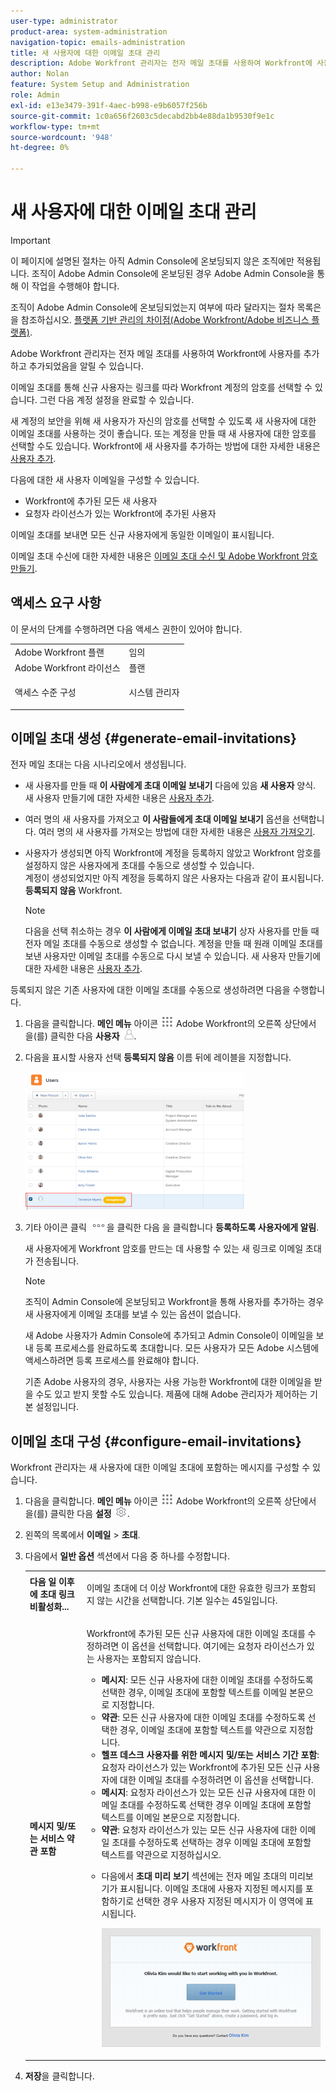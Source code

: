 ```yaml
---
user-type: administrator
product-area: system-administration
navigation-topic: emails-administration
title: 새 사용자에 대한 이메일 초대 관리
description: Adobe Workfront 관리자는 전자 메일 초대를 사용하여 Workfront에 사용자를 추가하고 추가되었음을 알릴 수 있습니다.
author: Nolan
feature: System Setup and Administration
role: Admin
exl-id: e13e3479-391f-4aec-b998-e9b6057f256b
source-git-commit: 1c0a656f2603c5decabd2bb4e88da1b9530f9e1c
workflow-type: tm+mt
source-wordcount: '948'
ht-degree: 0%

---
```


# 새 사용자에 대한 이메일 초대 관리

<!--
<p data-mc-conditions="QuicksilverOrClassic.Draft mode">*** DON'T DELETE, DRAFT OR HIDE THIS ARTICLE. IT IS LINKED TO THE PRODUCT, THROUGH THE CONTEXT SENSITIVE HELP LINKS. **</p>
-->

>[!IMPORTANT]
>
>이 페이지에 설명된 절차는 아직 Admin Console에 온보딩되지 않은 조직에만 적용됩니다. 조직이 Adobe Admin Console에 온보딩된 경우 Adobe Admin Console을 통해 이 작업을 수행해야 합니다.
>
>조직이 Adobe Admin Console에 온보딩되었는지 여부에 따라 달라지는 절차 목록은 을 참조하십시오. [플랫폼 기반 관리의 차이점(Adobe Workfront/Adobe 비즈니스 플랫폼)](../../../administration-and-setup/get-started-wf-administration/actions-in-admin-console.md).

Adobe Workfront 관리자는 전자 메일 초대를 사용하여 Workfront에 사용자를 추가하고 추가되었음을 알릴 수 있습니다.

이메일 초대를 통해 신규 사용자는 링크를 따라 Workfront 계정의 암호를 선택할 수 있습니다. 그런 다음 계정 설정을 완료할 수 있습니다.

새 계정의 보안을 위해 새 사용자가 자신의 암호를 선택할 수 있도록 새 사용자에 대한 이메일 초대를 사용하는 것이 좋습니다. 또는 계정을 만들 때 새 사용자에 대한 암호를 선택할 수도 있습니다. Workfront에 새 사용자를 추가하는 방법에 대한 자세한 내용은 [사용자 추가](../../../administration-and-setup/add-users/create-and-manage-users/add-users.md).

다음에 대한 새 사용자 이메일을 구성할 수 있습니다.

* Workfront에 추가된 모든 새 사용자
* 요청자 라이선스가 있는 Workfront에 추가된 사용자

이메일 초대를 보내면 모든 신규 사용자에게 동일한 이메일이 표시됩니다.

이메일 초대 수신에 대한 자세한 내용은 [이메일 초대 수신 및 Adobe Workfront 암호 만들기](../../../workfront-basics/manage-your-account-and-profile/managing-your-workfront-account/receive-email-invitations.md).

## 액세스 요구 사항

이 문서의 단계를 수행하려면 다음 액세스 권한이 있어야 합니다.

<table style="table-layout:auto"> 
 <col> 
 <col> 
 <tbody> 
  <tr> 
   <td role="rowheader">Adobe Workfront 플랜</td> 
   <td>임의</td> 
  </tr> 
  <tr> 
   <td role="rowheader">Adobe Workfront 라이선스</td> 
   <td>플랜</td> 
  </tr> 
  <tr> 
   <td role="rowheader">액세스 수준 구성</td> 
   <td> <p>시스템 관리자</p> </td> 
  </tr> 
 </tbody> 
</table>

## 이메일 초대 생성 {#generate-email-invitations}

전자 메일 초대는 다음 시나리오에서 생성됩니다.

* 새 사용자를 만들 때 **이 사람에게 초대 이메일 보내기** 다음에 있음 **새 사용자** 양식. 새 사용자 만들기에 대한 자세한 내용은 [사용자 추가](../../../administration-and-setup/add-users/create-and-manage-users/add-users.md).
* 여러 명의 새 사용자를 가져오고 **이 사람들에게 초대 이메일 보내기** 옵션을 선택합니다. 여러 명의 새 사용자를 가져오는 방법에 대한 자세한 내용은 [사용자 가져오기](../../../administration-and-setup/add-users/create-and-manage-users/import-users.md).
* 사용자가 생성되면 아직 Workfront에 계정을 등록하지 않았고 Workfront 암호를 설정하지 않은 사용자에게 초대를 수동으로 생성할 수 있습니다.\
  계정이 생성되었지만 아직 계정을 등록하지 않은 사용자는 다음과 같이 표시됩니다. **등록되지 않음** Workfront.

  >[!NOTE]
  >
  >다음을 선택 취소하는 경우 **이 사람에게 이메일 초대 보내기** 상자 사용자를 만들 때 전자 메일 초대를 수동으로 생성할 수 없습니다. 계정을 만들 때 원래 이메일 초대를 보낸 사용자만 이메일 초대를 수동으로 다시 보낼 수 있습니다. 새 사용자 만들기에 대한 자세한 내용은 [사용자 추가](../../../administration-and-setup/add-users/create-and-manage-users/add-users.md).

등록되지 않은 기존 사용자에 대한 이메일 초대를 수동으로 생성하려면 다음을 수행합니다.

1. 다음을 클릭합니다. **메인 메뉴** 아이콘 ![](assets/main-menu-icon.png) Adobe Workfront의 오른쪽 상단에서 을(를) 클릭한 다음 **사용자** ![](assets/users-icon-in-main-menu.png).
1. 다음을 표시할 사용자 선택 **등록되지 않음** 이름 뒤에 레이블을 지정합니다.

   ![](assets/unreg-user-qs-350x221.png)

1. 기타 아이콘 클릭 ![](assets/more-icon.png)을 클릭한 다음 을 클릭합니다 **등록하도록 사용자에게 알림**.

   새 사용자에게 Workfront 암호를 만드는 데 사용할 수 있는 새 링크로 이메일 초대가 전송됩니다.

   >[!NOTE]
   >
   >조직이 Admin Console에 온보딩되고 Workfront을 통해 사용자를 추가하는 경우 새 사용자에게 이메일 초대를 보낼 수 있는 옵션이 없습니다.
   >
   >새 Adobe 사용자가 Admin Console에 추가되고 Admin Console이 이메일을 보내 등록 프로세스를 완료하도록 초대합니다. 모든 사용자가 모든 Adobe 시스템에 액세스하려면 등록 프로세스를 완료해야 합니다.
   >
   >기존 Adobe 사용자의 경우, 사용자는 사용 가능한 Workfront에 대한 이메일을 받을 수도 있고 받지 못할 수도 있습니다. 제품에 대해 Adobe 관리자가 제어하는 기본 설정입니다.

## 이메일 초대 구성 {#configure-email-invitations}

Workfront 관리자는 새 사용자에 대한 이메일 초대에 포함하는 메시지를 구성할 수 있습니다.

1. 다음을 클릭합니다. **메인 메뉴** 아이콘 ![](assets/main-menu-icon.png) Adobe Workfront의 오른쪽 상단에서 을(를) 클릭한 다음 **설정** ![](assets/gear-icon-settings.png).

1. 왼쪽의 목록에서 **이메일** > **초대**.

1. 다음에서 **일반 옵션** 섹션에서 다음 중 하나를 수정합니다.

   <table style="table-layout:auto"> 
    <col> 
    <col> 
    <tbody> 
     <tr> 
      <td role="rowheader"><strong>다음 일 이후에 초대 링크 비활성화...</strong> </td> 
      <td> <p>이메일 초대에 더 이상 Workfront에 대한 유효한 링크가 포함되지 않는 시간을 선택합니다. 기본 일수는 45일입니다.</p> </td> 
     </tr> 
     <tr> 
      <td role="rowheader"><strong>메시지 및/또는 서비스 약관 포함</strong> </td> 
      <td> <p>Workfront에 추가된 모든 신규 사용자에 대한 이메일 초대를 수정하려면 이 옵션을 선택합니다. 여기에는 요청자 라이선스가 있는 사용자는 포함되지 않습니다.</p> 
       <ul> 
        <li><strong>메시지</strong>: 모든 신규 사용자에 대한 이메일 초대를 수정하도록 선택한 경우, 이메일 초대에 포함할 텍스트를 이메일 본문으로 지정합니다.</li> 
        <li><strong>약관</strong>: 모든 신규 사용자에 대한 이메일 초대를 수정하도록 선택한 경우, 이메일 초대에 포함할 텍스트를 약관으로 지정합니다.<br></li> 
        <li><strong>헬프 데스크 사용자를 위한 메시지 및/또는 서비스 기간 포함</strong>: 요청자 라이선스가 있는 Workfront에 추가된 모든 신규 사용자에 대한 이메일 초대를 수정하려면 이 옵션을 선택합니다.</li> 
        <li><strong>메시지</strong>: 요청자 라이선스가 있는 모든 신규 사용자에 대한 이메일 초대를 수정하도록 선택한 경우 이메일 초대에 포함할 텍스트를 이메일 본문으로 지정합니다.</li> 
        <li><strong>약관</strong>: 요청자 라이선스가 있는 모든 신규 사용자에 대한 이메일 초대를 수정하도록 선택하는 경우 이메일 초대에 포함할 텍스트를 약관으로 지정하십시오.<br></li> 
        <li> <p>다음에서 <strong>초대 미리 보기</strong> 섹션에는 전자 메일 초대의 미리보기가 표시됩니다. 이메일 초대에 사용자 지정된 메시지를 포함하기로 선택한 경우 사용자 지정된 메시지가 이 영역에 표시됩니다.</p> <p> <img src="assets/email-invitation-for-all-users-preview-qs-350x190.png" style="width: 350;height: 190;"> </p> </li> 
       </ul> </td> 
     </tr> 
    </tbody> 
   </table>

1. **저장**&#x200B;을 클릭합니다.
